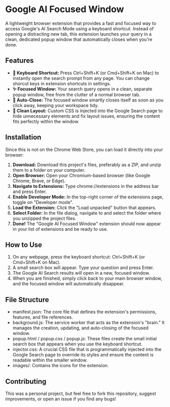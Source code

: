 # **Google AI Focused Window**

A lightweight browser extension that provides a fast and focused way to access Google's AI Search Mode using a keyboard shortcut. Instead of opening a distracting new tab, this extension launches your query in a clean, dedicated popup window that automatically closes when you're done.

## **Features**

* **🚀 Keyboard Shortcut:** Press Ctrl+Shift+K (or Cmd+Shift+K on Mac) to instantly open the search prompt from any page. You can change shorcut keys in extension shortcuts in settings.
* **✨ Focused Window:** Your search query opens in a clean, separate popup window, free from the clutter of a normal browser tab.  
* **🧠 Auto-Close:** The focused window smartly closes itself as soon as you click away, keeping your workspace tidy.  
* **🎨 Clean Layout:** Custom CSS is injected into the Google Search page to hide unnecessary elements and fix layout issues, ensuring the content fits perfectly within the window.

## **Installation**

Since this is not on the Chrome Web Store, you can load it directly into your browser:

1. **Download:** Download this project's files, preferably as a ZIP, and unzip them to a folder on your computer.  
2. **Open Browser:** Open your Chromium-based browser (like Google Chrome, Brave, or Edge).  
3. **Navigate to Extensions:** Type chrome://extensions in the address bar and press Enter.  
4. **Enable Developer Mode:** In the top-right corner of the extensions page, toggle on "Developer mode".  
5. **Load the Extension:** Click the "Load unpacked" button that appears.  
6. **Select Folder:** In the file dialog, navigate to and select the folder where you unzipped the project files.  
7. **Done\!** The "Google AI Focused Window" extension should now appear in your list of extensions and be ready to use.

## **How to Use**

1. On any webpage, press the keyboard shortcut: Ctrl+Shift+K (or Cmd+Shift+K on Mac).  
2. A small search box will appear. Type your question and press Enter.  
3. The Google AI Search results will open in a new, focused window.  
4. When you are finished, simply click back to your main browser window, and the focused window will automatically disappear.

## **File Structure**

* manifest.json: The core file that defines the extension's permissions, features, and file references.  
* background.js: The service worker that acts as the extension's "brain." It manages the creation, updating, and auto-closing of the focused window.  
* popup.html / popup.css / popup.js: These files create the small initial search box that appears when you use the keyboard shortcut.  
* injector.css: A crucial CSS file that is programmatically injected into the Google Search page to override its styles and ensure the content is readable within the smaller window.  
* images/: Contains the icons for the extension.

## **Contributing**

This was a personal project, but feel free to fork this repository, suggest improvements, or open an issue if you find any bugs\!
